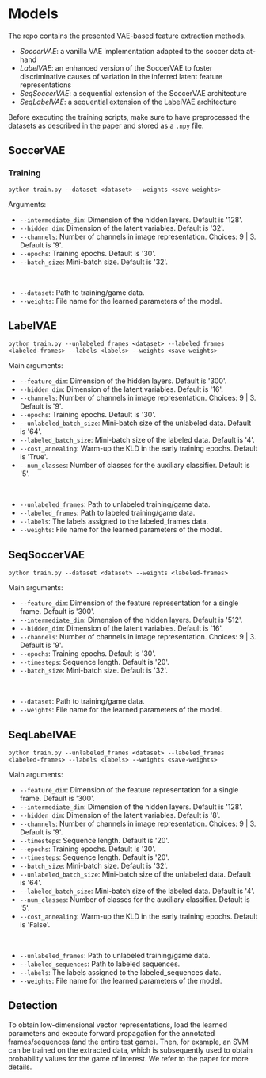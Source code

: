# Models

The repo contains the presented VAE-based feature extraction methods.
- *SoccerVAE*: a vanilla VAE implementation adapted to the soccer data at-hand
- *LabelVAE*: an enhanced version of the SoccerVAE to foster discriminative causes of variation in the inferred latent feature representations
- *SeqSoccerVAE*: a sequential extension of the SoccerVAE architecture
- *SeqLabelVAE*: a sequential extension of the LabelVAE architecture

Before executing the training scripts, make sure to have preprocessed the datasets as described in the paper and stored as a ```.npy``` file. 



## SoccerVAE
### Training 
```
python train.py --dataset <dataset> --weights <save-weights>
```

Arguments:
- `--intermediate_dim`: Dimension of the hidden layers. Default is '128'.
- `--hidden_dim`: Dimension of the latent variables. Default is '32'.
- `--channels`: Number of channels in image representation. Choices: 9 | 3. Default is '9'.
- `--epochs`: Training epochs. Default is '30'.
- `--batch_size`: Mini-batch size. Default is '32'.
<br>

- `--dataset`: Path to training/game data. 
- `--weights`: File name for the learned parameters of the model. 




## LabelVAE
```
python train.py --unlabeled_frames <dataset> --labeled_frames <labeled-frames> --labels <labels> --weights <save-weights>
```

Main arguments:
- `--feature_dim`: Dimension of the hidden layers. Default is '300'.
- `--hidden_dim`: Dimension of the latent variables. Default is '16'.
- `--channels`: Number of channels in image representation. Choices: 9 | 3. Default is '9'.
- `--epochs`: Training epochs. Default is '30'.
- `--unlabeled_batch_size`: Mini-batch size of the unlabeled data. Default is '64'.
- `--labeled_batch_size`: Mini-batch size of the labeled data. Default is '4'. 
- `--cost_annealing`: Warm-up the KLD in the early training epochs. Default is 'True'.
- `--num_classes`: Number of classes for the auxiliary classifier. Default is '5'.
<br>

- `--unlabeled_frames`: Path to unlabeled training/game data. 
- `--labeled_frames`: Path to labeled training/game data.
- `--labels`: The labels assigned to the labeled_frames data.
- `--weights`: File name for the learned parameters of the model. 




## SeqSoccerVAE
```
python train.py --dataset <dataset> --weights <labeled-frames>
```

Main arguments:
- `--feature_dim`: Dimension of the feature representation for a single frame. Default is '300'.
- `--intermediate_dim`: Dimension of the hidden layers. Default is '512'.
- `--hidden_dim`: Dimension of the latent variables. Default is '16'.
- `--channels`: Number of channels in image representation. Choices: 9 | 3. Default is '9'.
- `--epochs`: Training epochs. Default is '30'.
- `--timesteps`: Sequence length. Default is '20'.
- `--batch_size`: Mini-batch size. Default is '32'. 
<br>

- `--dataset`: Path to training/game data. 
- `--weights`: File name for the learned parameters of the model.  





## SeqLabelVAE
```
python train.py --unlabeled_frames <dataset> --labeled_frames <labeled-frames> --labels <labels> --weights <save-weights>
```


Main arguments:
- `--feature_dim`: Dimension of the feature representation for a single frame. Default is '300'.
- `--intermediate_dim`: Dimension of the hidden layers. Default is '128'.
- `--hidden_dim`: Dimension of the latent variables. Default is '8'.
- `--channels`: Number of channels in image representation. Choices: 9 | 3. Default is '9'.
- `--timesteps`: Sequence length. Default is '20'.
- `--epochs`: Training epochs. Default is '30'.
- `--timesteps`: Sequence length. Default is '20'.
- `--batch_size`: Mini-batch size. Default is '32'. 
- `--unlabeled_batch_size`: Mini-batch size of the unlabeled data. Default is '64'.
- `--labeled_batch_size`: Mini-batch size of the labeled data. Default is '4'. 
- `--num_classes`: Number of classes for the auxiliary classifier. Default is '5'.
- `--cost_annealing`: Warm-up the KLD in the early training epochs. Default is 'False'.
<br>

- `--unlabeled_frames`: Path to unlabeled training/game data. 
- `--labeled_sequences`: Path to labeled sequences. 
- `--labels`: The labels assigned to the labeled_sequences data.
- `--weights`: File name for the learned parameters of the model. 



## Detection 
To obtain low-dimensional vector representations, load the learned parameters and execute forward propagation for the annotated frames/sequences (and the entire test game). Then, for example, an SVM can be trained on the extracted data, which is subsequently used to obtain probability values for the game of interest. We refer to the paper for more details.
